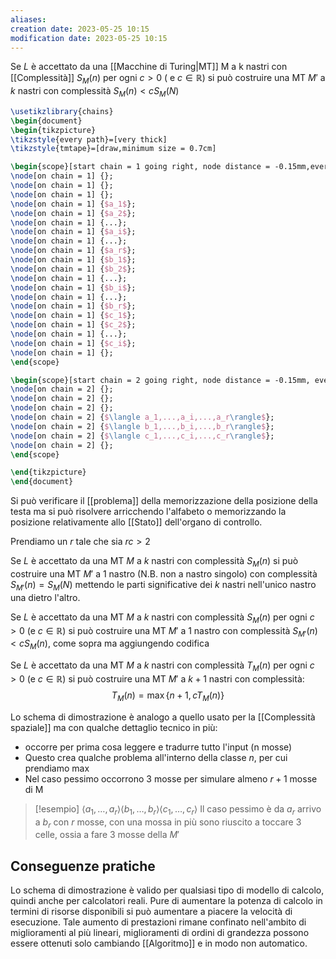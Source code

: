 ```yaml
---
aliases: 
creation date: 2023-05-25 10:15
modification date: 2023-05-25 10:15
---
```


Se $L$ è accettato da una [[Macchine di Turing|MT]] M a k nastri con [[Complessità]] $S_{M}(n)$ per ogni $c > 0$  ( e $c \in \mathbb{R}$) si può costruire una MT $M'$ a $k$ nastri con complessità $S_{M}(n) < cS_{M}(N)$

```tikz
\usetikzlibrary{chains}
\begin{document}
\begin{tikzpicture}
\tikzstyle{every path}=[very thick]
\tikzstyle{tmtape}=[draw,minimum size = 0.7cm]

\begin{scope}[start chain = 1 going right, node distance = -0.15mm,every node/.style={tmtape}]
\node[on chain = 1] {};
\node[on chain = 1] {};
\node[on chain = 1] {};
\node[on chain = 1] {$a_1$};
\node[on chain = 1] {$a_2$};
\node[on chain = 1] {...};
\node[on chain = 1] {$a_i$};
\node[on chain = 1] {...};
\node[on chain = 1] {$a_r$};
\node[on chain = 1] {$b_1$};
\node[on chain = 1] {$b_2$};
\node[on chain = 1] {...};
\node[on chain = 1] {$b_i$};
\node[on chain = 1] {...};
\node[on chain = 1] {$b_r$};
\node[on chain = 1] {$c_1$};
\node[on chain = 1] {$c_2$};
\node[on chain = 1] {...};
\node[on chain = 1] {$c_i$};
\node[on chain = 1] {};
\end{scope}

\begin{scope}[start chain = 2 going right, node distance = -0.15mm, every node/.style={tmtape}, shift={(0,-3)}]
\node[on chain = 2] {};
\node[on chain = 2] {};
\node[on chain = 2] {};
\node[on chain = 2] {$\langle a_1,...,a_i,...,a_r\rangle$};
\node[on chain = 2] {$\langle b_1,...,b_i,...,b_r\rangle$};
\node[on chain = 2] {$\langle c_1,...,c_i,...,c_r\rangle$};
\node[on chain = 2] {};
\end{scope}

\end{tikzpicture}
\end{document}
```
Si può verificare il [[problema]] della memorizzazione della posizione della testa ma si può risolvere arricchendo l'alfabeto o memorizzando la posizione relativamente allo [[Stato]] dell'organo di controllo.

Prendiamo un $r$ tale che sia $rc > 2$

Se $L$ è accettato da una MT $M$ a $k$ nastri con complessità $S_{M}(n)$ si può costruire una MT $M'$ a 1 nastro (N.B. non a nastro singolo) con complessità $S_{M'}(n) = S_{M}(N)$ mettendo le parti significative dei $k$ nastri nell'unico nastro una dietro l'altro.

Se $L$ è accettato da una MT $M$ a $k$ nastri con complessità $S_{M}(n)$ per ogni $c > 0$ (e $c \in \mathbb{R}$) si può costruire una MT $M'$ a 1 nastro con complessità $S_{M'}(n) < cS_{M}(n)$, come sopra ma aggiungendo codifica

Se $L$ è accettato da una MT $M$ a $k$ nastri con complessità $T_{M}(n)$ per ogni $c > 0$ (e $c \in \mathbb{R}$) si può costruire una MT $M'$ a $k+1$ nastri con complessità:
$$ T_{M}(n) = \max\{ n+1, c T_{M}(n) \} $$

Lo schema di dimostrazione è analogo a quello usato per la [[Complessità spaziale]] ma con qualche dettaglio tecnico in più:
- occorre per prima cosa leggere e tradurre tutto l'input (n mosse)
- Questo crea qualche problema all'interno della classe $n$, per cui prendiamo $\max$
- Nel caso pessimo occorrono 3 mosse per simulare almeno $r + 1$ mosse di M

>[!esempio]
>$\left< a_{1},\dots,a_{r} \right>\left< b_{1},\dots,b_{r} \right> \left< c_{1},\dots,c_{r} \right>$
>Il caso pessimo è da $a_{r}$ arrivo a $b_{r}$ con $r$ mosse, con una mossa in più sono riuscito a toccare 3 celle, ossia a fare 3 mosse della $M'$


## Conseguenze pratiche
Lo schema di dimostrazione è valido per qualsiasi tipo di modello di calcolo, quindi anche per calcolatori reali.
Pure di aumentare la potenza di calcolo in termini di risorse disponibili si può aumentare a piacere la velocità di esecuzione.
Tale aumento di prestazioni rimane confinato nell'ambito di miglioramenti al più lineari, miglioramenti di ordini di grandezza possono essere ottenuti solo cambiando [[Algoritmo]] e in modo non automatico. 

